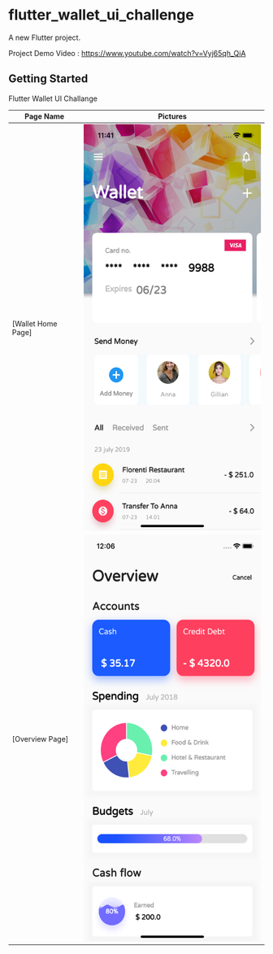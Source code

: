 # flutter_wallet_ui_challenge

A new Flutter project.

Project Demo Video : https://www.youtube.com/watch?v=Vyj65qh_QiA

## Getting Started
Flutter Wallet UI Challange
  
  Page Name | Pictures   
 --- | --- 
 [Wallet Home Page] | <img src="screens/homepage.png" height= "800"/>
 [Overview Page] | <img src="screens/overviewpage.png" height= "800"/>
